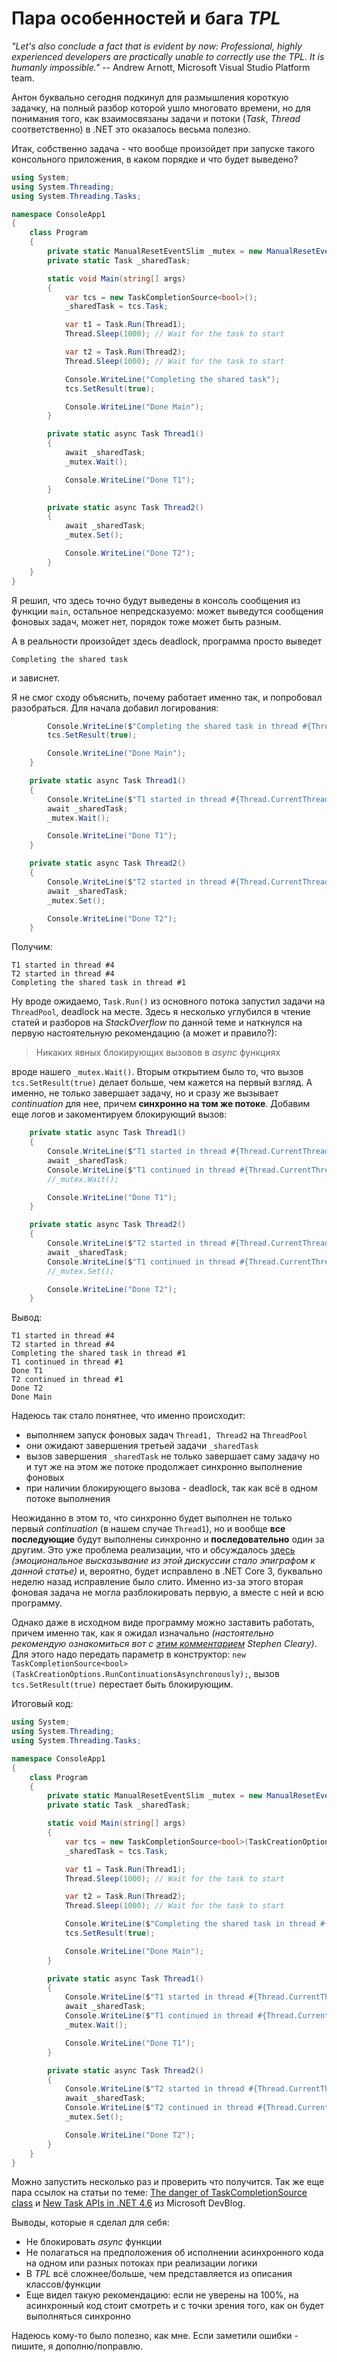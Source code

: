 # Пара особенностей и бага *TPL*

<div class='epigraph'>

*"Let's also conclude a fact that is evident by now: Professional, highly experienced developers are practically unable to correctly use the TPL. It is humanly impossible."* -- Andrew Arnott, Microsoft Visual Studio Platform team.

</div>

Антон буквально сегодня подкинул для размышления короткую задачку, на полный разбор которой ушло многовато времени, но для понимания того, как взаимосвязаны задачи и потоки (*Task*, *Thread* соответственно) в .NET это оказалось весьма полезно.

Итак, собственно задача - что вообще произойдет при запуске такого консольного приложения, в каком порядке и что будет выведено?

```csharp
using System;
using System.Threading;
using System.Threading.Tasks;

namespace ConsoleApp1
{
    class Program
    {
        private static ManualResetEventSlim _mutex = new ManualResetEventSlim();
        private static Task _sharedTask;

        static void Main(string[] args)
        {
            var tcs = new TaskCompletionSource<bool>();
            _sharedTask = tcs.Task;

            var t1 = Task.Run(Thread1);
            Thread.Sleep(1000); // Wait for the task to start

            var t2 = Task.Run(Thread2);
            Thread.Sleep(1000); // Wait for the task to start

            Console.WriteLine("Completing the shared task");
            tcs.SetResult(true);

            Console.WriteLine("Done Main");
        }

        private static async Task Thread1()
        {
            await _sharedTask;
            _mutex.Wait();

            Console.WriteLine("Done T1");
        }

        private static async Task Thread2()
        {
            await _sharedTask;
            _mutex.Set();

            Console.WriteLine("Done T2");
        }
    }
}
```

Я решил, что здесь точно будут выведены в консоль сообщения из функции `main`, остальное непредсказуемо: может выведутся сообщения фоновых задач, может нет, порядок тоже может быть разным. 

А в реальности произойдет здесь deadlock, программа просто выведет

```
Completing the shared task
```

и зависнет.

Я не смог сходу объяснить, почему работает именно так, и попробовал разобраться. Для начала добавил логирования: 

```csharp
        Console.WriteLine($"Completing the shared task in thread #{Thread.CurrentThread.ManagedThreadId}");
        tcs.SetResult(true);

        Console.WriteLine("Done Main");
    }

    private static async Task Thread1()
    {
        Console.WriteLine($"T1 started in thread #{Thread.CurrentThread.ManagedThreadId}");
        await _sharedTask;
        _mutex.Wait();

        Console.WriteLine("Done T1");
    }

    private static async Task Thread2()
    {
        Console.WriteLine($"T2 started in thread #{Thread.CurrentThread.ManagedThreadId}");
        await _sharedTask;
        _mutex.Set();

        Console.WriteLine("Done T2");
    }
```

Получим:

```
T1 started in thread #4
T2 started in thread #4
Completing the shared task in thread #1
```

Ну вроде ожидаемо, `Task.Run()` из основного потока запустил задачи на `ThreadPool`, deadlock на месте. Здесь я несколько углубился в чтение статей и разборов на *StackOverflow* по данной теме и наткнулся на первую настоятельную рекомендацию (а может и правило?): 

  > Никаких явных блокирующих вызовов в _async_ функциях

вроде нашего `_mutex.Wait()`. Вторым открытием было то, что вызов `tcs.SetResult(true)` делает больше, чем кажется на первый взгляд. А именно, не только завершает задачу, но и сразу же вызывает _continuation_ для нее, причем **синхронно на том же потоке**. Добавим еще логов и закоментируем блокирующий вызов:

```csharp
    private static async Task Thread1()
    {
        Console.WriteLine($"T1 started in thread #{Thread.CurrentThread.ManagedThreadId}");
        await _sharedTask;
        Console.WriteLine($"T1 continued in thread #{Thread.CurrentThread.ManagedThreadId}");
        //_mutex.Wait();

        Console.WriteLine("Done T1");
    }

    private static async Task Thread2()
    {
        Console.WriteLine($"T2 started in thread #{Thread.CurrentThread.ManagedThreadId}");
        await _sharedTask;
        Console.WriteLine($"T1 continued in thread #{Thread.CurrentThread.ManagedThreadId}");
        //_mutex.Set();

        Console.WriteLine("Done T2");
    }
```

Вывод:

```
T1 started in thread #4
T2 started in thread #4
Completing the shared task in thread #1
T1 continued in thread #1
Done T1
T2 continued in thread #1
Done T2
Done Main
```

Надеюсь так стало понятнее, что именно происходит:
  * выполняем запуск фоновых задач `Thread1, Thread2` на `ThreadPool` 
  * они ожидают завершения третьей задачи `_sharedTask`
  * вызов завершения `_sharedTask` не только завершает саму задачу но и тут же на этом же потоке продолжает синхронно выполнение фоновых
  * при наличии блокирующего вызова - deadlock, так как всё в одном потоке выполнения

Неожиданно в этом то, что синхронно будет выполнен не только первый *continuation* (в нашем случае `Thread1`), но и вообще **все последующие** будут выполнены синхронно и **последовательно** один за другим. Это уже проблема реализации, что и обсуждалось [здесь](https://github.com/dotnet/corefx/issues/34781) *(эмоциональное высказывание из этой дискуссии стало эпиграфом к данной статье)* и, вероятно, будет исправлено в .NET Core 3, буквально неделю назад исправление было слито. Именно из-за этого вторая фоновая задача не могла разблокировать первую, а вместе с ней и всю программу.

Однако даже в исходном виде программу можно заставить работать, причем именно так, как я ожидал изначально *(настоятельно рекомендую ознакомиться вот с [этим комментарием](https://stackoverflow.com/a/39307345) Stephen Cleary)*. Для этого надо передать параметр в конструктор: `new TaskCompletionSource<bool>(TaskCreationOptions.RunContinuationsAsynchronously);`, вызов `tcs.SetResult(true)` перестает быть блокирующим.

Итоговый код:

```csharp
using System;
using System.Threading;
using System.Threading.Tasks;

namespace ConsoleApp1
{
    class Program
    {
        private static ManualResetEventSlim _mutex = new ManualResetEventSlim();
        private static Task _sharedTask;

        static void Main(string[] args)
        {
            var tcs = new TaskCompletionSource<bool>(TaskCreationOptions.RunContinuationsAsynchronously);
            _sharedTask = tcs.Task;

            var t1 = Task.Run(Thread1);
            Thread.Sleep(1000); // Wait for the task to start

            var t2 = Task.Run(Thread2);
            Thread.Sleep(1000); // Wait for the task to start

            Console.WriteLine($"Completing the shared task in thread #{Thread.CurrentThread.ManagedThreadId}");
            tcs.SetResult(true);

            Console.WriteLine("Done Main");
        }

        private static async Task Thread1()
        {
            Console.WriteLine($"T1 started in thread #{Thread.CurrentThread.ManagedThreadId}");
            await _sharedTask;
            Console.WriteLine($"T1 continued in thread #{Thread.CurrentThread.ManagedThreadId}");
            _mutex.Wait();

            Console.WriteLine("Done T1");
        }

        private static async Task Thread2()
        {
            Console.WriteLine($"T2 started in thread #{Thread.CurrentThread.ManagedThreadId}");
            await _sharedTask;
            Console.WriteLine($"T2 continued in thread #{Thread.CurrentThread.ManagedThreadId}");
            _mutex.Set();

            Console.WriteLine("Done T2");
        }
    }
}
```

Можно запустить несколько раз и проверить что получится. Так же еще пара ссылок на статьи по теме: [The danger of TaskCompletionSource class](https://devblogs.microsoft.com/premier-developer/the-danger-of-taskcompletionsourcet-class/) и [New Task APIs in .NET 4.6](https://devblogs.microsoft.com/pfxteam/new-task-apis-in-net-4-6/) из Microsoft DevBlog.

Выводы, которые я сделал для себя:
  * Не блокировать *async* функции
  * Не полагаться на предположения об исполнении асинхронного кода на одном или разных потоках при реализации логики
  * В *TPL* всё сложнее/больше, чем представляется из описания классов/функции
  * Еще видел такую рекомендацию: если не уверены на 100%, на асинхронный код стоит смотреть и с точки зрения того, как он будет выполняться синхронно

Надеюсь кому-то было полезно, как мне. Если заметили ошибки - пишите, я дополню/поправлю.
